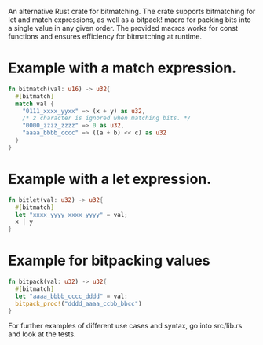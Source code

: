 An alternative Rust crate for bitmatching. The crate supports bitmatching for let and match expressions, as well as a bitpack! macro for packing bits into a single value in any given order. 
The provided macros works for const functions and ensures efficiency for bitmatching at runtime.

# Example with a match expression.
```rust
fn bitmatch(val: u16) -> u32{
  #[bitmatch]
  match val {
    "0111_xxxx_yyxx" => (x + y) as u32,
    /* z character is ignored when matching bits. */
    "0000_zzzz_zzzz" => 0 as u32, 
    "aaaa_bbbb_cccc" => ((a + b) << c) as u32
  }
}
```

# Example with a let expression.
```rust
fn bitlet(val: u32) -> u32{
  #[bitmatch]
  let "xxxx_yyyy_xxxx_yyyy" = val;
  x | y
}
``` 

# Example for bitpacking values
```rust
fn bitpack(val: u32) -> u32{
  #[bitmatch]  
  let "aaaa_bbbb_cccc_dddd" = val;
  bitpack_proc!("dddd_aaaa_ccbb_bbcc")
}
```

For further examples of different use cases and syntax, go into src/lib.rs and look at the tests.